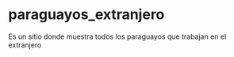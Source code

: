 # paraguayos_extranjero
Es un sitio donde muestra todos los paraguayos que trabajan en el extranjero
